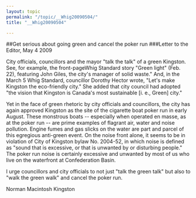```yaml
---
layout: topic
permalink: "/topic/__Whig20090504/"
title: "__Whig20090504"

---
```


##Get serious about going green and cancel the poker run ###Letter to the Editor, May 4 2009

City officials, councillors and the mayor "talk the talk" of a green Kingston. See, for example, the front-pageWhig Standard story "Green light" (Feb. 22), featuring John Giles, the city's manager of solid waste." And, in the March 5 Whig Standard, councillor Dorothy Hector wrote, "Let's make Kingston the eco-friendly city." She added that city council had adopted "the vision that Kingston is Canada's most sustainable [i. e., Green] city."


Yet in the face of green rhetoric by city officials and councillors, the city has again approved Kingston as the site of the cigarette boat poker run in early August. These monstrous boats -- especially when operated en masse, as at the poker run -- are prime examples of flagrant air, water and noise pollution. Engine fumes and gas slicks on the water are part and parcel of this egregious anti-green event. On the noise front alone, it seems to be in violation of City of Kingston bylaw No. 2004-52, in which noise is defined as "sound that is excessive, or that is unwanted by or disturbing people." The poker run noise is certainly excessive and unwanted by most of us who live on the waterfront at Confederation Basin.

I urge councillors and city officials to not just "talk the green talk" but also to "walk the green walk" and cancel the poker run.


Norman Macintosh
Kingston

